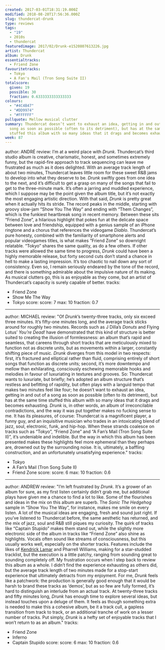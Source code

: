 ```yaml
---
created: 2017-03-01T18:31:19.000Z
modified: 2018-08-28T17:56:36.000Z
slug: thundercat-drunk
type: reviews
tags:
  - "19"
  - 2010s
  - thundercat
featuredimage: 2017/02/Drunk-e1520807613226.jpg
artist: Thundercat
album: Drunk
essentialtracks:
  - Friend Zone
favouritetracks:
  - Tokyo
  - A Fan's Mail (Tron Song Suite II)
totalscore:
  given: 19
  possible: 30
  fraction: 0.6333333333333333
colours:
  - "#4C4B47"
  - "#DD9974"
  - "#FFFFFF"
pullquote: Mellow musical clutter
summary: Thundercat doesn’t want to exhaust an idea, getting in and out of a
  song as soon as possible (often to its detriment), but has at the same time
  stuffed this album with so many ideas that it drags and becomes exhausting.
week: 87
---
```

author: ANDRÉ
review: I’m at a weird place with *Drunk*. Thundercat’s third studio album is
  creative, charismatic, honest, and sometimes extremely funny, but the
  rapid-fire approach to track sequencing can leave me frustrated as much as it
  does delighted. With an average track length of about two minutes, Thundercat
  leaves little room for these sweet R&B jams to develop into what they deserve
  to be. *Drunk* swiftly goes from one idea to the next, and it’s difficult to
  get a grasp on many of the songs that fail to get to the three-minute mark.
  It’s often a jarring and muddled experience, which I suppose may be the point
  given the album title, but it’s not exactly the most engaging artistic
  direction. With that said, *Drunk* is pretty great when it actually hits its
  stride. The record peaks in the middle, starting with groovy slow-jam “Show
  You The Way” and ending with “Them Changes”, which is the funkiest heartbreak
  song in recent memory. Between these sits “Friend Zone”, a hilarious highlight
  that pokes fun at the delicate space between love and friendship, equipped
  with a genius sample of an iPhone ringtone and a chorus that references the
  videogame *Diablo*. Thundercat’s pure honesty, combined with the familiarity
  of smartphone alerts and popular videogames titles, is what makes “Friend
  Zone” so downright relatable. “Tokyo” shares the same quality, as do a few
  others. If other tracks were allowed the same time to progress, *Drunk* could
  have been a highly memorable release, but forty second cuts don’t stand a
  chance in hell to make a lasting impression. It’s too chaotic to nail down any
  sort of consistency. Even so, I remain seriously endeared by the tone of the
  record, and there is something admirable about the impulsive nature of its
  making. As musical clutters go, this is as enjoyable as they come, but an
  artist of Thundercat’s capacity is surely capable of better.
tracks:
  - Friend Zone
  - ­Show Me The Way
  - ­Tokyo
score:
  score: 7
  max: 10
  fraction: 0.7
---
author: MICHAEL
review: "Of *Drunk*’s twenty-three tracks, only six exceed three minutes. It’s
  fifty-one minutes long, and the average track sticks around for roughly two
  minutes. Records such as J Dilla’s *Donuts* and Flying Lotus’ *You’re Dead!*
  have demonstrated that this kind of structure is better suited to creating the
  illusion of formlessness: an album that’s rapid and seamless, that careens
  through short tracks that are meticulously mixed to function not as discrete
  units, but as movements within a larger, constantly shifting piece of music.
  *Drunk* diverges from this model in two respects: first, it’s fractured and
  elliptical rather than fluid, comprising entirely of short songs that function
  as discrete units; second, it’s more downtempo and mellow than exhilarating,
  consciously eschewing memorable hooks and melodies in favour of luxuriating in
  textures and grooves. So: Thundercat wants to luxuriate, but briefly; he’s
  adopted an album structure that’s restless and befitting of rapidity, but
  often plays with a languid tempo that makes two minutes feel like four; he
  doesn’t want to exhaust an idea, getting in and out of a song as soon as
  possible (often to its detriment), but has at the same time stuffed this album
  with so many ideas that it drags and becomes exhausting. *Drunk* is, in other
  words, an album of irreconcilable contradictions, and the way it was put
  together makes no fucking sense to me. It has its pleasures, of course:
  Thundercat is a magnificent player, a funny guy, and an inquisitive musician
  who trades in an intoxicating blend of jazz, soul, electronic, funk, and
  hip-hop. When these strands coalesce on tracks such as “Tokyo”, “Friend Zone”
  and “A Fan’s Mail (Tron Song Suite II)”, it’s undeniable and indelible. But
  the way in which this album has been presented makes these highlights feel
  more ephemeral than they perhaps are, drowned out by the surrounding noise. It
  is, ultimately, a baffling construction, and an unfortunately unsatisfying
  experience."
tracks:
  - Tokyo
  - ­A Fan’s Mail (Tron Song Suite II)
  - ­Friend Zone
score:
  score: 6
  max: 10
  fraction: 0.6
---
author: ANDREW
review: "I’m left frustrated by *Drunk*. It’s a grower of an album for sure, as
  my first listen certainly didn’t grab me, but additional plays have given me a
  chance to find a lot to like. Some of the flourishes and ideas in the mix on
  this album are superb. The *Sonic The Hedgehog* sample in “Show You The Way”,
  for instance, makes me smile on every listen. A lot of the musical ideas are
  engaging, fresh and sound just right. If you’ve listened to Thundercat before,
  the same aesthetic has returned, and the mix of jazz, soul and R&B still
  piques my curiosity. The quirk of tracks like “Captain Stupido” makes them
  stand out, while the slightly more electronic side of the album in tracks like
  “Friend Zone” also shine as highlights. Vocals often sound like streams of
  consciousness, but this usually works well, especially on the shorter tracks.
  Features include the likes of [Kendrick
  Lamar](<reviews/kendrick-lamar-untitled-unmastered/>)
  and Pharrell Williams, making for a star-studded tracklist, but the execution
  is a little patchy, ranging from sounding great to sounding completely off. My
  frustration occurs when I step back to review this album as a whole. I didn’t
  find the experience exhausting as others did, but the average track length of
  two minutes made for a stop-start experience that ultimately detracts from my
  enjoyment. For me, *Drunk* feels like a patchwork: the production is generally
  good enough that it would be harsh to brand these tracks as ‘demos’, but as so
  few are fully formed, it’s hard to distinguish an interlude from an actual
  track. At twenty-three tracks and fifty minutes long, *Drunk* has enough time
  to explore several ideas, but instead touches upon a deluge of them. It feels
  as though something extra is needed to make this a cohesive album, be it a
  track cull, a gapless transition from track to track, or an additional tranche
  of work on a lesser number of tracks. Put simply, *Drunk* is a hefty set of
  enjoyable tracks that I won’t return to as an album."
tracks:
  - Friend Zone
  - ­Inferno
  - ­Captain Stupido
score:
  score: 6
  max: 10
  fraction: 0.6
